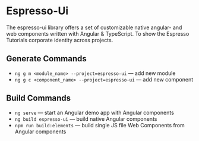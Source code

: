 # Espresso-Ui

The espresso-ui library offers a set of customizable native angular- and web components written with Angular & TypeScript. To show the Espresso Tutorials corporate identity across projects.

## Generate Commands

-   `ng g m <module_name> --project=espresso-ui` — add new module
-   `ng g c <component_name> --project=espresso-ui` — add new component 

## Build Commands

-   `ng serve` — start an Angular demo app with Angular components
-   `ng build espresso-ui` — build native Angular components
-   `npm run build:elements` — build single JS file Web Components from Angular components
